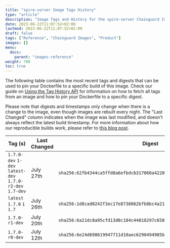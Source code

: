 ```yaml
---
title: "spire-server Image Tags History"
type: "article"
description: "Image Tags and History for the spire-server Chainguard Image"
date: 2023-06-22T11:07:52+02:00
lastmod: 2023-06-22T11:07:52+02:00
draft: false
tags: ["Reference", "Chainguard Images", "Product"]
images: []
menu:
  docs:
    parent: "images-reference"
weight: 700
toc: true
---
```


The following table contains the most recent tags and digests that can be used to pin your Dockerfile to a specific build of this image. Check our guide on [Using the Tag History API](/chainguard/chainguard-images/using-the-tag-history-api/) for information on how to fetch all tags from an image and how to pin your Dockerfile to a specific digest.

Please note that digests and timestamps only change when there is a change to the image, even though images are rebuilt every night. The "Last Changed" column indicates when the image was last modified, and doesn't always reflect the latest build timestamp. For more information about how our reproducible builds work, please refer to [this blog post](https://www.chainguard.dev/unchained/reproducing-chainguards-reproducible-image-builds).

| Tag (s)                                                    | Last Changed | Digest                                                                    |
|------------------------------------------------------------|--------------|---------------------------------------------------------------------------|
|  `1.7.0-dev` `1-dev` `latest-dev` `1.7.0-r2-dev` `1.7-dev` | July 27th    | `sha256:62fb4344ca5ffd8a6efbdcb317060a422025826247c977bbd416b73e3767b88b` |
|  `latest` `1.7.0` `1` `1.7`                                | July 26th    | `sha256:1d8cad0242f3ec17e8730062bfb8bc4a21ca1185ba7566e74df3bf3662d5bf45` |
|  `1.7.0-r1-dev`                                            | July 20th    | `sha256:6a21dc8a95cfd13d0c184c44818297c65800ca27dea473cf6af3283c83cf31a6` |
|  `1.7.0-r0-dev`                                            | July 12th    | `sha256:6e24d698619947711d10aec6290494985bbed1a595a9ec7e0f6595cda1e5227a` |
